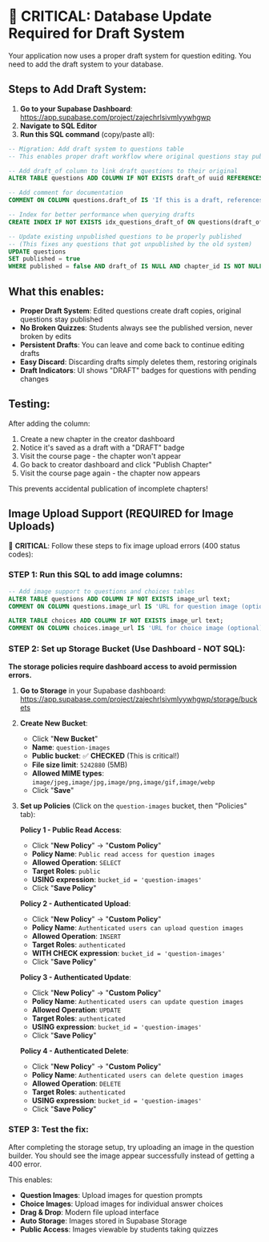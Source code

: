 # 🚨 CRITICAL: Database Update Required for Draft System

Your application now uses a proper draft system for question editing. You need to add the draft system to your database.

## Steps to Add Draft System:

1. **Go to your Supabase Dashboard**: https://app.supabase.com/project/zajechrlsivmlyywhgwp
2. **Navigate to SQL Editor**
3. **Run this SQL command** (copy/paste all):

```sql
-- Migration: Add draft system to questions table
-- This enables proper draft workflow where original questions stay published

-- Add draft_of column to link draft questions to their original
ALTER TABLE questions ADD COLUMN IF NOT EXISTS draft_of uuid REFERENCES questions(id) ON DELETE CASCADE;

-- Add comment for documentation
COMMENT ON COLUMN questions.draft_of IS 'If this is a draft, references the original published question ID. NULL for original questions.';

-- Index for better performance when querying drafts
CREATE INDEX IF NOT EXISTS idx_questions_draft_of ON questions(draft_of);

-- Update existing unpublished questions to be properly published
-- (This fixes any questions that got unpublished by the old system)
UPDATE questions
SET published = true
WHERE published = false AND draft_of IS NULL AND chapter_id IS NOT NULL;
```

## What this enables:

- **Proper Draft System**: Edited questions create draft copies, original questions stay published
- **No Broken Quizzes**: Students always see the published version, never broken by edits
- **Persistent Drafts**: You can leave and come back to continue editing drafts
- **Easy Discard**: Discarding drafts simply deletes them, restoring originals
- **Draft Indicators**: UI shows "DRAFT" badges for questions with pending changes

## Testing:

After adding the column:

1. Create a new chapter in the creator dashboard
2. Notice it's saved as a draft with a "DRAFT" badge
3. Visit the course page - the chapter won't appear
4. Go back to creator dashboard and click "Publish Chapter"
5. Visit the course page again - the chapter now appears

This prevents accidental publication of incomplete chapters!

## Image Upload Support (REQUIRED for Image Uploads)

🚨 **CRITICAL**: Follow these steps to fix image upload errors (400 status codes):

### STEP 1: Run this SQL to add image columns:

```sql
-- Add image support to questions and choices tables
ALTER TABLE questions ADD COLUMN IF NOT EXISTS image_url text;
COMMENT ON COLUMN questions.image_url IS 'URL for question image (optional)';

ALTER TABLE choices ADD COLUMN IF NOT EXISTS image_url text;
COMMENT ON COLUMN choices.image_url IS 'URL for choice image (optional)';
```

### STEP 2: Set up Storage Bucket (Use Dashboard - NOT SQL):

**The storage policies require dashboard access to avoid permission errors.**

1. **Go to Storage** in your Supabase dashboard: https://app.supabase.com/project/zajechrlsivmlyywhgwp/storage/buckets

2. **Create New Bucket**:

   - Click "**New Bucket**"
   - **Name**: `question-images`
   - **Public bucket**: ✅ **CHECKED** (This is critical!)
   - **File size limit**: `5242880` (5MB)
   - **Allowed MIME types**: `image/jpeg,image/jpg,image/png,image/gif,image/webp`
   - Click "**Save**"

3. **Set up Policies** (Click on the `question-images` bucket, then "Policies" tab):

   **Policy 1 - Public Read Access**:

   - Click "**New Policy**" → "**Custom Policy**"
   - **Policy Name**: `Public read access for question images`
   - **Allowed Operation**: `SELECT`
   - **Target Roles**: `public`
   - **USING expression**: `bucket_id = 'question-images'`
   - Click "**Save Policy**"

   **Policy 2 - Authenticated Upload**:

   - Click "**New Policy**" → "**Custom Policy**"
   - **Policy Name**: `Authenticated users can upload question images`
   - **Allowed Operation**: `INSERT`
   - **Target Roles**: `authenticated`
   - **WITH CHECK expression**: `bucket_id = 'question-images'`
   - Click "**Save Policy**"

   **Policy 3 - Authenticated Update**:

   - Click "**New Policy**" → "**Custom Policy**"
   - **Policy Name**: `Authenticated users can update question images`
   - **Allowed Operation**: `UPDATE`
   - **Target Roles**: `authenticated`
   - **USING expression**: `bucket_id = 'question-images'`
   - Click "**Save Policy**"

   **Policy 4 - Authenticated Delete**:

   - Click "**New Policy**" → "**Custom Policy**"
   - **Policy Name**: `Authenticated users can delete question images`
   - **Allowed Operation**: `DELETE`
   - **Target Roles**: `authenticated`
   - **USING expression**: `bucket_id = 'question-images'`
   - Click "**Save Policy**"

### STEP 3: Test the fix:

After completing the storage setup, try uploading an image in the question builder. You should see the image appear successfully instead of getting a 400 error.

This enables:

- **Question Images**: Upload images for question prompts
- **Choice Images**: Upload images for individual answer choices
- **Drag & Drop**: Modern file upload interface
- **Auto Storage**: Images stored in Supabase Storage
- **Public Access**: Images viewable by students taking quizzes

```

```
